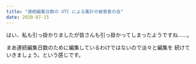 ```yaml
---
title: "連続編集日数の UTC による集計の被害者の会"
date: 2020-07-15
---
```


はい、私も引っ掛かりましたが皆さんも引っ掛かってしまったようですね……。

まあ連続編集日数のために編集しているわけではないので淡々と編集を
続けていきましょう。という感じです。

